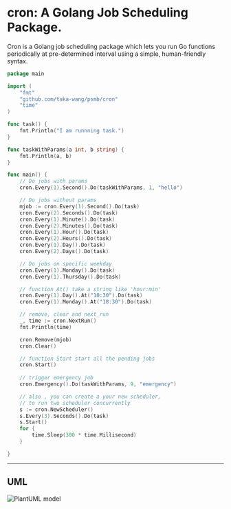 # cron: A Golang Job Scheduling Package.

Cron is a Golang job scheduling package which lets you run Go functions periodically at pre-determined interval using a simple, human-friendly syntax.


``` go
package main

import (
	"fmt"
	"github.com/taka-wang/psmb/cron"
	"time"
)

func task() {
	fmt.Println("I am runnning task.")
}

func taskWithParams(a int, b string) {
	fmt.Println(a, b)
}

func main() {
	// Do jobs with params
	cron.Every(1).Second().Do(taskWithParams, 1, "hello")

	// Do jobs without params
	mjob := cron.Every(1).Second().Do(task)
	cron.Every(2).Seconds().Do(task)
	cron.Every(1).Minute().Do(task)
	cron.Every(2).Minutes().Do(task)
	cron.Every(1).Hour().Do(task)
	cron.Every(2).Hours().Do(task)
	cron.Every(1).Day().Do(task)
	cron.Every(2).Days().Do(task)

	// Do jobs on specific weekday
	cron.Every(1).Monday().Do(task)
	cron.Every(1).Thursday().Do(task)

	// function At() take a string like 'hour:min'
	cron.Every(1).Day().At("10:30").Do(task)
	cron.Every(1).Monday().At("18:30").Do(task)

	// remove, clear and next_run
	_, time := cron.NextRun()
	fmt.Println(time)

	cron.Remove(mjob)
	cron.Clear()

	// function Start start all the pending jobs
	cron.Start()
	
	// trigger emergency job
	cron.Emergency().Do(taskWithParams, 9, "emergency")

	// also , you can create a your new scheduler,
	// to run two scheduler concurrently
	s := cron.NewScheduler()
	s.Every(3).Seconds().Do(task)
	s.Start()
	for {
		time.Sleep(300 * time.Millisecond)
	}

}
```

---

## UML

![PlantUML model](http://plantuml.com/plantuml/svg/5SZH3O0W30N0LNG0wR_RrDeW4Gefhs5zuttUNangt1fUjmSOyoHoNYaNF775L9TkK4EItWZyyh7OCerebHfFg9Duj_J71m00)
